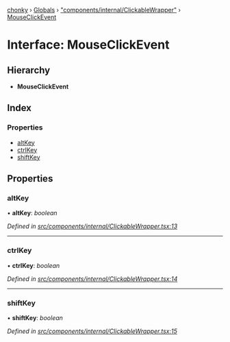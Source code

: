 [chonky](../README.md) › [Globals](../globals.md) › ["components/internal/ClickableWrapper"](../modules/_components_internal_clickablewrapper_.md) › [MouseClickEvent](_components_internal_clickablewrapper_.mouseclickevent.md)

# Interface: MouseClickEvent

## Hierarchy

* **MouseClickEvent**

## Index

### Properties

* [altKey](_components_internal_clickablewrapper_.mouseclickevent.md#altkey)
* [ctrlKey](_components_internal_clickablewrapper_.mouseclickevent.md#ctrlkey)
* [shiftKey](_components_internal_clickablewrapper_.mouseclickevent.md#shiftkey)

## Properties

###  altKey

• **altKey**: *boolean*

*Defined in [src/components/internal/ClickableWrapper.tsx:13](https://github.com/TimboKZ/Chonky/blob/b63f6c0/src/components/internal/ClickableWrapper.tsx#L13)*

___

###  ctrlKey

• **ctrlKey**: *boolean*

*Defined in [src/components/internal/ClickableWrapper.tsx:14](https://github.com/TimboKZ/Chonky/blob/b63f6c0/src/components/internal/ClickableWrapper.tsx#L14)*

___

###  shiftKey

• **shiftKey**: *boolean*

*Defined in [src/components/internal/ClickableWrapper.tsx:15](https://github.com/TimboKZ/Chonky/blob/b63f6c0/src/components/internal/ClickableWrapper.tsx#L15)*
